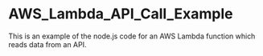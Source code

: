 # AWS_Lambda_API_Call_Example
This is an example of the node.js code for an AWS Lambda function which reads data from an API.
